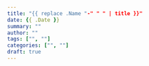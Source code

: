 ```yaml
---
title: "{{ replace .Name "-" " " | title }}"
date: {{ .Date }}
summary: ""
author: ""
tags: ["", ""]
categories: ["", ""]
draft: true
---
```

